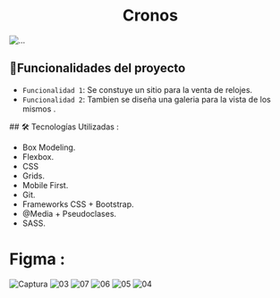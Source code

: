 <h1 align="center">Cronos</h1>
<div id="indicators-carousel" class="relative w-full" data-carousel="static">
    <div class="relative h-56 overflow-hidden rounded-lg md:h-96">
         <!-- Item 1 -->
        <div class="hidden duration-700 ease-in-out" data-carousel-item="active">
            <img src="https://github.com/Emiliano-repo/WebCronos/assets/128517938/5f002fcc-a37e-4dce-b354-5da118a6092a" class="absolute block w-full -translate-x-1/2 -translate-y-1/2 top-1/2 left-1/2" alt="...">
        </div>
          
      







## :hammer:Funcionalidades del proyecto
- `Funcionalidad 1`: Se constuye un sitio para la venta de relojes. 
- `Funcionalidad 2`: Tambien se diseña una galeria para la vista de los mismos . 

\## 🛠️ Tecnologías Utilizadas : 
- Box Modeling.
- Flexbox.
- CSS
- Grids.
- Mobile First.
- Git.
- Frameworks CSS + Bootstrap.
- @Media + Pseudoclases.
- SASS.
# Figma : 
![Captura](https://github.com/Emiliano-repo/WebCronos/assets/128517938/f5d6ccf4-3548-488d-9ff5-50fe5b1f2978)
![03](https://github.com/Emiliano-repo/WebCronos/assets/128517938/7f03621e-7268-4344-a56f-5bd60f34dc18)
![07](https://github.com/Emiliano-repo/WebCronos/assets/128517938/a5dd3e92-fba5-43ba-a2ac-8fbae6ba7be3)
![06](https://github.com/Emiliano-repo/WebCronos/assets/128517938/e86322f1-b56d-4552-8156-d80f95dbcb64)
![05](https://github.com/Emiliano-repo/WebCronos/assets/128517938/6d420715-fe7f-4127-9dad-7c93c045e72c)
![04](https://github.com/Emiliano-repo/WebCronos/assets/128517938/5588983d-e489-48df-9c23-6b63e32d4676)
